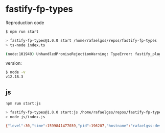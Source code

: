 # fastify-fp-types
Reproduction code

```sh
$ npm run start

> fastify-fp-types@1.0.0 start /home/rafaelgss/repos/fastify-fp-types
> ts-node index.ts

(node:101940) UnhandledPromiseRejectionWarning: TypeError: fastify_plugin_1.default is not a function
```

version:
```sh
$ node -v
v12.18.3
```


## js

```sh
npm run start:js

> fastify-fp-types@1.0.0 start:js /home/rafaelgss/repos/fastify-fp-types
> node js/index.js

{"level":30,"time":1599841477039,"pid":196207,"hostname":"rafaelgss-desktop","msg":"Server listening at http://0.0.0.0:3000"}
```
